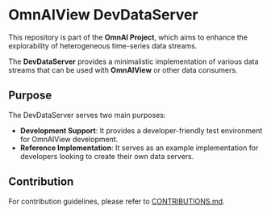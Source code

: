# OmnAIView DevDataServer

This repository is part of the **OmnAI Project**, which aims to enhance the explorability of heterogeneous time-series data streams.

The **DevDataServer** provides a minimalistic implementation of various data streams that can be used with **OmnAIView** or other data consumers.

## Purpose

The DevDataServer serves two main purposes:

- **Development Support**: It provides a developer-friendly test environment for OmnAIView development.
- **Reference Implementation**: It serves as an example implementation for developers looking to create their own data servers.

## Contribution

For contribution guidelines, please refer to [CONTRIBUTIONS.md](CONTRIBUTIONS.md).
